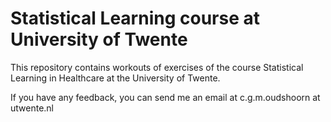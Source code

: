 # Statistical Learning course at University of Twente

This repository contains workouts of exercises of the course Statistical Learning in Healthcare at the University of Twente.

If you have any feedback, you can send me an email at c.g.m.oudshoorn at utwente.nl
